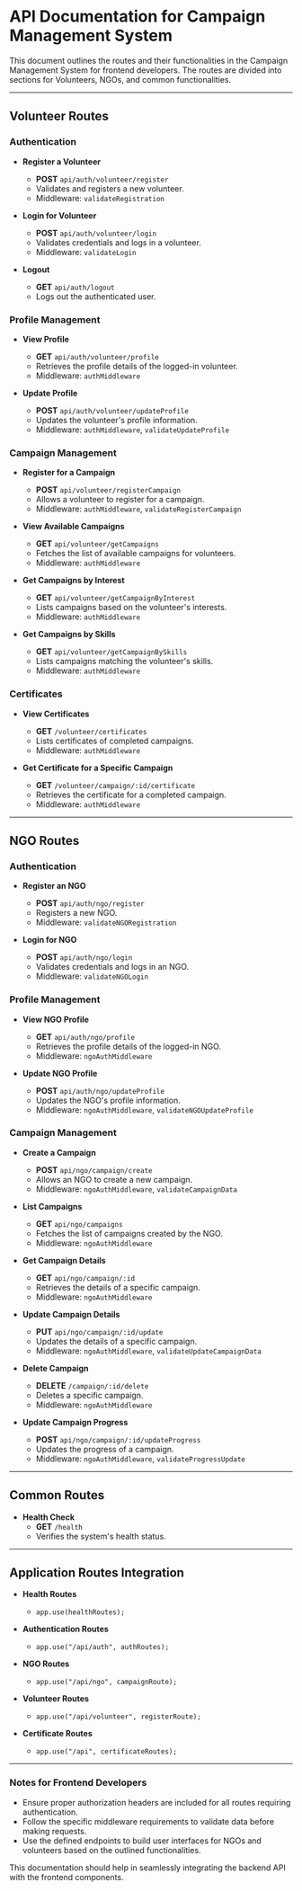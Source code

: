 # API Documentation for Campaign Management System

This document outlines the routes and their functionalities in the Campaign Management System for frontend developers. The routes are divided into sections for Volunteers, NGOs, and common functionalities.

---

## Volunteer Routes

### **Authentication**
- **Register a Volunteer**
  - **POST** `api/auth/volunteer/register`
  - Validates and registers a new volunteer.
  - Middleware: `validateRegistration`

- **Login for Volunteer**
  - **POST** `api/auth/volunteer/login`
  - Validates credentials and logs in a volunteer.
  - Middleware: `validateLogin`

- **Logout**
  - **GET** `api/auth/logout`
  - Logs out the authenticated user.

### **Profile Management**
- **View Profile**
  - **GET** `api/auth/volunteer/profile`
  - Retrieves the profile details of the logged-in volunteer.
  - Middleware: `authMiddleware`

- **Update Profile**
  - **POST** `api/auth/volunteer/updateProfile`
  - Updates the volunteer's profile information.
  - Middleware: `authMiddleware`, `validateUpdateProfile`

### **Campaign Management**
- **Register for a Campaign**
  - **POST** `api/volunteer/registerCampaign`
  - Allows a volunteer to register for a campaign.
  - Middleware: `authMiddleware`, `validateRegisterCampaign`

- **View Available Campaigns**
  - **GET** `api/volunteer/getCampaigns`
  - Fetches the list of available campaigns for volunteers.
  - Middleware: `authMiddleware`

- **Get Campaigns by Interest**
  - **GET** `api/volunteer/getCampaignByInterest`
  - Lists campaigns based on the volunteer's interests.
  - Middleware: `authMiddleware`

- **Get Campaigns by Skills**
  - **GET** `api/volunteer/getCampaignBySkills`
  - Lists campaigns matching the volunteer's skills.
  - Middleware: `authMiddleware`

### **Certificates**
- **View Certificates**
  - **GET** `/volunteer/certificates`
  - Lists certificates of completed campaigns.
  - Middleware: `authMiddleware`

- **Get Certificate for a Specific Campaign**
  - **GET** `/volunteer/campaign/:id/certificate`
  - Retrieves the certificate for a completed campaign.
  - Middleware: `authMiddleware`

---

## NGO Routes

### **Authentication**
- **Register an NGO**
  - **POST** `api/auth/ngo/register`
  - Registers a new NGO.
  - Middleware: `validateNGORegistration`

- **Login for NGO**
  - **POST** `api/auth/ngo/login`
  - Validates credentials and logs in an NGO.
  - Middleware: `validateNGOLogin`

### **Profile Management**
- **View NGO Profile**
  - **GET** `api/auth/ngo/profile`
  - Retrieves the profile details of the logged-in NGO.
  - Middleware: `ngoAuthMiddleware`

- **Update NGO Profile**
  - **POST** `api/auth/ngo/updateProfile`
  - Updates the NGO's profile information.
  - Middleware: `ngoAuthMiddleware`, `validateNGOUpdateProfile`

### **Campaign Management**
- **Create a Campaign**
  - **POST** `api/ngo/campaign/create`
  - Allows an NGO to create a new campaign.
  - Middleware: `ngoAuthMiddleware`, `validateCampaignData`

- **List Campaigns**
  - **GET** `api/ngo/campaigns`
  - Fetches the list of campaigns created by the NGO.
  - Middleware: `ngoAuthMiddleware`

- **Get Campaign Details**
  - **GET** `api/ngo/campaign/:id`
  - Retrieves the details of a specific campaign.
  - Middleware: `ngoAuthMiddleware`

- **Update Campaign Details**
  - **PUT** `api/ngo/campaign/:id/update`
  - Updates the details of a specific campaign.
  - Middleware: `ngoAuthMiddleware`, `validateUpdateCampaignData`

- **Delete Campaign**
  - **DELETE** `/campaign/:id/delete`
  - Deletes a specific campaign.
  - Middleware: `ngoAuthMiddleware`

- **Update Campaign Progress**
  - **POST** `api/ngo/campaign/:id/updateProgress`
  - Updates the progress of a campaign.
  - Middleware: `ngoAuthMiddleware`, `validateProgressUpdate`

---

## Common Routes

- **Health Check**
  - **GET** `/health`
  - Verifies the system's health status.

---

## Application Routes Integration

- **Health Routes**
  - `app.use(healthRoutes);`

- **Authentication Routes**
  - `app.use("/api/auth", authRoutes);`

- **NGO Routes**
  - `app.use("/api/ngo", campaignRoute);`

- **Volunteer Routes**
  - `app.use("/api/volunteer", registerRoute);`

- **Certificate Routes**
  - `app.use("/api", certificateRoutes);`

---

### Notes for Frontend Developers
- Ensure proper authorization headers are included for all routes requiring authentication.
- Follow the specific middleware requirements to validate data before making requests.
- Use the defined endpoints to build user interfaces for NGOs and volunteers based on the outlined functionalities.

This documentation should help in seamlessly integrating the backend API with the frontend components.

